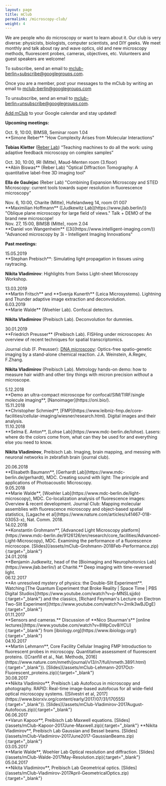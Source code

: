 ```yaml
---
layout: page
title: mClub
permalink: /microscopy-club/
weight: 4
---
```


<div class="micro-club-description">
	<p>We are people who do microscopy or want to learn about it. Our club is very diverse: physicists, biologists, computer scientists, and DIY geeks. We meet monthly and talk about ray and wave optics, old and new microscopy methods, fluorescent probes, cameras, objectives, etc. Volunteers and guest speakers are welcome! </p>
	<p>To subscribe, send an email to <a href="mailto:mclub-berlin+subscribe@googlegroups.com">mclub-berlin+subscribe@googlegroups.com</a>. </p>
	<p>Once you are a member, post your messages to the mClub by writing an email to  <a href="mailto:mclub-berlin@googlegroups.com">mclub-berlin@googlegroups.com</a></p>
	<p>To unsubscribe, send an email to <a href="mailto:mclub-berlin+unsubscribe@googlegroups.com">mclub-berlin+unsubscribe@googlegroups.com</a>. </p>
<p> <a href="https://calendar.google.com/calendar?cid=bjNwZTA3Z29hZW81djNkdmo0c2lrM2o5aWNAZ3JvdXAuY2FsZW5kYXIuZ29vZ2xlLmNvbQ">Add  mClub</a> to your Google calendar and stay updated!</p>
</div>

<div class="row">
<p><b>Upcoming meetings:</b></p>
	
<div class="col-md-2"> Oct. 9, 10:00, BIMSB, Seminar room 1.04  </div>
<div class="col-md-10" markdown="1"> 
**Simone Reber** "How Complexity Arises from Molecular Interactions"

**Tobias Kletter** ([Reber Lab](https://www.thereberlab.com/)) “Teaching machines to do all the work: using adaptive feedback microscopy on complex samples”  
</div>

<div class="col-md-2"> Oct. 30, 10:00, IRI (Mitte), Maud-Menten room (3.floor)  </div>
<div class="col-md-10" markdown="1"> 
**Abin Biswas** (Reber Lab) "Optical Diffraction Tomography: A quantitative label-free 3D imaging tool"

**Ella de Gaulejac** (Reber Lab)  "Combining Expansion Microscopy and STED Microscopy: current tools towards super resolution in fluorescence microscopy” 
</div>

<div class="col-md-2">Nov. 6, 10:00, Charite (Mitte), Hufelandweg 14, room 01 007</div>
<div class="col-md-10" markdown="1">**Maximilian Hoffmann** ([Judkewitz Lab](https://www.jlab.berlin/)) "Oblique plane microscopy for large field of views." Talk + DEMO of the brand new microscope!
</div>

<div class="col-md-2">Nov. 27, 15:00, BIMSB (Mitte), room 2.04</div>
<div class="col-md-10" markdown="1">**Daniel von Wangenheim** ([3i](https://www.intelligent-imaging.com/)) "Advanced microscopy by 3i - Intelligent Imaging Innovations"
</div>

</div>

<div class="row">
<p></p>
<p><b>Past meetings:</b></p>

<div class="col-md-2"> 15.05.2019 </div>
<div class="col-md-10" markdown="1"> 
**Stephan Prebisch**: Simulating light propagation in tissues using raytracing.

**Nikita Vladimirov**: Highlights from Swiss Light-sheet Microscopy Workshop. 
</div>

<div class="col-md-2"> 13.03.2019 </div>
<div class="col-md-10" markdown="1"> 
**Martin Fritsch** and **Svenja Kunerth** (Leica Microsystems). Lightning and Thunder adaptive image extraction and deconvolution.
</div>

<div class="col-md-2"> 6.03.2019 </div>
<div class="col-md-10" markdown="1"> 
**Marie Walde** (Woehler Lab). Confocal detectors.
	
**Nikita Vladimirov** (Preibisch Lab). Deconvolution for dummies.
</div>

<div class="col-md-2"> 30.01.2019 </div>
<div class="col-md-10" markdown="1">
**Friedrich Preusser** (Preibisch Lab). FISHing under microscopes: An overview of recent techniques for spatial transcriptomics. 

Journal club (F. Preusser): [DNA microscopy](https://doi.org/10.1101/471219): Optics-free spatio-genetic imaging by a stand-alone chemical reaction. J.A. Weinstein, A.Regev, F.Zhang.

**Nikita Vladimirov** (Preibisch Lab). Metrology hands-on demo: how to measure hair width and other tiny things with micron precision *without* a microscope.
</div>

<div class="col-md-2"> 5.12.2018 </div>
<div class="col-md-10" markdown="1">
**Demo an ultra-compact microscope for confocal/SIM/TIRF/single molecule imaging**, [Nanoimager](https://oni.bio/). 
</div>

<div class="col-md-2"> 15.11.2018 </div>
<div class="col-md-10" markdown="1">
**Christopher Schmied**, [FMP](https://www.leibniz-fmp.de/core-facilities/cellular-imaging/wiesner/research.html). Digital images and their analysis.
</div>

<div class="col-md-2"> 11.10.2018 </div>
<div class="col-md-10" markdown="1">
**Selma E. Anton**, [Lohse Lab](https://www.mdc-berlin.de/lohse). 	
Lasers: where do the colors come from, what can they be used for and everything else you need to know. 

**Nikita Vladimirov**, Preibisch Lab. 
Imaging, brain mapping, and messing with neuronal networks in zebrafish brain (journal club).
</div>

<div class="col-md-2"> 20.06.2018 </div>
<div class="col-md-10" markdown="1">
**Elisabeth Baumann**, [Gerhardt Lab](https://www.mdc-berlin.de/gerhardt), MDC.  
Creating sound with light: The principle and applications of Photoacoustic Microscopy. 
</div>

<div class="col-md-2"> 9.05.2018 </div>
<div class="col-md-10" markdown="1">
**Marie Walde**, [Woehler Lab](https://www.mdc-berlin.de/light-microscopy), MDC. 
Co-localization analysis of fluorescence images: Overview & recent development.  
Journal Club: Mapping molecular assemblies with fluorescence microscopy and object-based spatial statistics, [Lagache et al](https://www.nature.com/articles/s41467-018-03053-x), Nat. Comm. 2018. 
</div>
	
<div class="col-md-2"> 14.02.2018 </div>
<div class="col-md-10" markdown="1">
**Konstantin Grohmann**, [Advanced Light Microscopy platform](https://www.mdc-berlin.de/9126126/en/research/core_facilities/Advanced-Light-Microscopy), MDC.  
Examining the performance of a fluorescence microscope.
[Slides](/assets/mClub-Grohmann-2018Feb-Performance.zip){:target="_blank"}
</div>

<div class="col-md-2"> 24.01.2018 </div>
<div class="col-md-10" markdown="1">
**Benjamin Judkewitz, head of the [Bioimaging and Neurophotonics Lab](https://www.jlab.berlin/) at Charité.**  
Deep imaging with time-reversed light.
</div>

<div class="col-md-2"> 06.12.2017 </div>
<div class="col-md-10" markdown="1">
**An unresolved mystery of physics: the Double-Slit Experiment**. Watching [The Quantum Experiment that Broke Reality | Space Time | PBS Digital Studios](https://www.youtube.com/watch?v=p-MNSLsjjdo){:target="_blank"} and the classics, [Richard Feynman's Lecture on Electron Two-Slit Experiment](https://www.youtube.com/watch?v=2mIk3wBJDgE){:target="_blank"}
</div>

<div class="col-md-2"> 01.11.2017 </div>
<div class="col-md-10" markdown="1">
**Sensors and cameras.** Discussion of **Nico Stuurman's** [online lectures](https://www.youtube.com/watch?v=8WpCov8iYCU){:target="_blank"} from [ibiology.org](https://www.ibiology.org/){:target="_blank"}
</div>

<div class="col-md-2"> 04.10.2017 </div>
<div class="col-md-10" markdown="1">
**Martin Lehmann**, Core Facility Cellular Imaging FMP  
Introduction to fluorescent probes in microscopy. Quantitative assessment of fluorescent proteins. ([Cranfill et al., Nat. Methods, 2016](https://www.nature.com/nmeth/journal/v13/n7/full/nmeth.3891.html){:target="_blank"}).
[Slides](/assets/mClub-Lehmann-2017Oct-Fluorescent_proteins.zip){:target="_blank"}
</div>

<div class="col-md-2">
30.08.2017
</div>
<div class="col-md-10" markdown="1">
**Nikita Vladimirov**, Preibisch Lab  
Autofocus in microscopy and photography. RAPID: Real-time image-based autofocus for all wide-field optical microscopy systems. ([Silvestri et al, 2017](https://www.biorxiv.org/content/early/2017/07/31/170555){:target="_blank"}).
[Slides](/assets/mClub-Vladimirov-2017August-Autofocus.zip){:target="_blank"}
</div>

<div class="col-md-2">
06.06.2017
</div>
<div class="col-md-10" markdown="1">
**Varun Kapoor**, Preibisch Lab  
Maxwell equations. [Slides](/assets/mClub-Kapoor-2017June-Maxwell.zip){:target="_blank"}  
**Nikita Vladimirov**, Preibisch Lab  
Gaussian and Bessel beams. [Slides](/assets/mClub-Vladimirov-2017June2017-GaussianBeams.zip){:target="_blank"}
</div>

<div class="col-md-2">
03.05.2017
</div>
<div class="col-md-10" markdown="1">
**Marie Walde**, Woehler Lab  
Optical resolution and diffraction. [Slides](/assets/mClub-Walde-2017May-Resolution.zip){:target="_blank"}
</div>

<div class="col-md-2">
05.04.2017
</div>
<div class="col-md-10" markdown="1">
**Nikita Vladimirov**, Preibisch Lab  
Geometrical optics. [Slides](/assets/mClub-Vladimirov-2017April-GeometricalOptics.zip){:target="_blank"}
</div>

</div>



